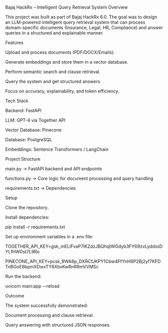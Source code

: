 Bajaj HackRx – Intelligent Query Retrieval System
Overview

This project was built as part of Bajaj HackRx 6.0. The goal was to design an LLM-powered intelligent query retrieval system that can process domain-specific documents (Insurance, Legal, HR, Compliance) and answer queries in a structured and explainable manner.

Features

Upload and process documents (PDF/DOCX/Emails).

Generate embeddings and store them in a vector database.

Perform semantic search and clause retrieval.

Query the system and get structured answers.

Focus on accuracy, explainability, and token efficiency.

Tech Stack

Backend: FastAPI

LLM: GPT-4 via Together API

Vector Database: Pinecone

Database: PostgreSQL

Embeddings: Sentence Transformers / LangChain

Project Structure

main.py → FastAPI backend and API endpoints

functions.py → Core logic for document processing and query handling

requirements.txt → Dependencies

Setup

Clone the repository.

Install dependencies:

pip install -r requirements.txt


Set up environment variables in a .env file:

TOGETHER_API_KEY=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

PINECONE_API_KEY=pcsk_9WA6p_DXRCfJKPY1Cbw4FfYnH6P2Bj2yf7KFDTnBGoE6bpmXDwxTY6XbxKwRnRRmVVMSc


Run the backend:

uvicorn main:app --reload

Outcome

The system successfully demonstrated:

Document processing and clause retrieval.

Query answering with structured JSON responses.
